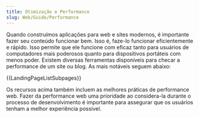 ```yaml
---
title: Otimização e Performance
slug: Web/Guide/Performance
---
```

Quando construímos aplicações para web e sites modernos, é importante fazer seu conteúdo funcionar bem. Isso é, faze-lo funcionar eficientemente e rápido. Isso permite que ele funcione com eficaz tanto para usuários de computadores mais poderosos quanto para dispositivos portáteis com menos poder. Existem diversas ferramentas disponíveis para checar a performance de um site ou blog. As mais notáveis seguem abaixo:

{{LandingPageListSubpages}}

Os recursos acima também incluem as melhores práticas de performance web. Fazer da performance web uma prioridade ao considera-la durante o processo de desenvolvimento é importante para assegurar que os usuários tenham a melhor experiência possível.
